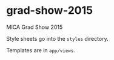 grad-show-2015
==============

MICA Grad Show 2015

Style sheets go into the `styles` directory.

Templates are in `app/views`.
